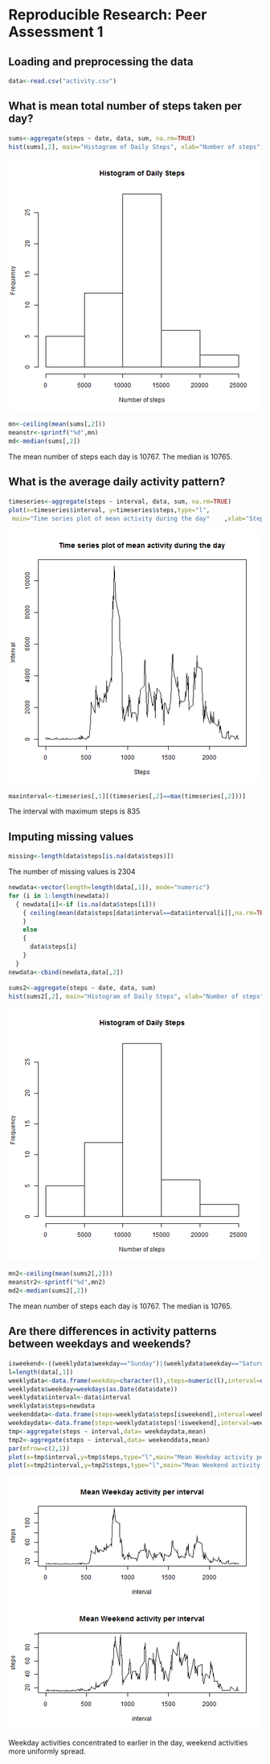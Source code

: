 # Reproducible Research: Peer Assessment 1


## Loading and preprocessing the data


```r
data<-read.csv("activity.csv")
```

## What is mean total number of steps taken per day?

```r
sums<-aggregate(steps ~ date, data, sum, na.rm=TRUE)
hist(sums[,2], main="Histogram of Daily Steps", xlab="Number of steps")
```

![plot of chunk histogram](figure/histogram.png) 


```r
mn<-ceiling(mean(sums[,2]))
meanstr<-sprintf("%d",mn)
md<-median(sums[,2])
```
The mean number of steps each day is 10767.
The median is 10765.


## What is the average daily activity pattern?


```r
timeseries<-aggregate(steps ~ interval, data, sum, na.rm=TRUE)
plot(x=timeseries$interval, y=timeseries$steps,type="l",
 main="Time series plot of mean activity during the day"    ,xlab="Steps",ylab="Interval")
```

![plot of chunk unnamed-chunk-3](figure/unnamed-chunk-3.png) 

```r
maxinterval<-timeseries[,1][(timeseries[,2]==max(timeseries[,2]))]
```
The interval with maximum steps is 835

## Imputing missing values

```r
missing<-length(data$steps[is.na(data$steps)])
```

The number of missing values is 2304

```r
newdata<-vector(length=length(data[,1]), mode="numeric")
for (i in 1:length(newdata))
  { newdata[i]<-if (is.na(data$steps[i])) 
    { ceiling(mean(data$steps[data$interval==data$interval[i]],na.rm=TRUE))
    } 
    else 
    {
      data$steps[i]
    } 
  }
newdata<-cbind(newdata,data[,2])
```

```r
sums2<-aggregate(steps ~ date, data, sum)
hist(sums2[,2], main="Histogram of Daily Steps", xlab="Number of steps")
```

![plot of chunk unnamed-chunk-5](figure/unnamed-chunk-5.png) 

```r
mn2<-ceiling(mean(sums2[,2]))
meanstr2<-sprintf("%d",mn2)
md2<-median(sums2[,2])
```
The mean number of steps each day is 10767.
The median is 10765.

## Are there differences in activity patterns between weekdays and weekends?

```r
isweekend<-((weeklydata$weekday=="Sunday")|(weeklydata$weekday=="Saturday"))
l=length(data[,1])
weeklydata<-data.frame(weekday=character(l),steps=numeric(l),interval=numeric(l))
weeklydata$weekday=weekdays(as.Date(data$date))
weeklydata$interval<-data$interval
weeklydata$steps=newdata
weekenddata<-data.frame(steps=weeklydata$steps[isweekend],interval=weeklydata$interval[isweekend])
weekdaydata<-data.frame(steps=weeklydata$steps[!isweekend],interval=weeklydata$interval[!isweekend])
tmp<-aggregate(steps ~ interval,data= weekdaydata,mean)
tmp2<-aggregate(steps ~ interval,data= weekenddata,mean)
par(mfrow=c(2,1))
plot(x=tmp$interval,y=tmp$steps,type="l",main="Mean Weekday activity per interval", xlab="interval",ylab="steps")
plot(x=tmp2$interval,y=tmp2$steps,type="l",main="Mean Weekend activity per interval", xlab="interval",ylab="steps")
```

![plot of chunk unnamed-chunk-6](figure/unnamed-chunk-6.png) 

Weekday activities concentrated to earlier in the day, weekend activities more uniformly spread.

